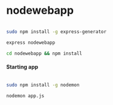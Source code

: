 # nodewebapp


```bash

sudo npm install -g express-generator

express nodewebapp

cd nodewebapp && npm install

```


#### Starting app

```bash

sudo npm install -g nodemon

nodemon app.js


```

